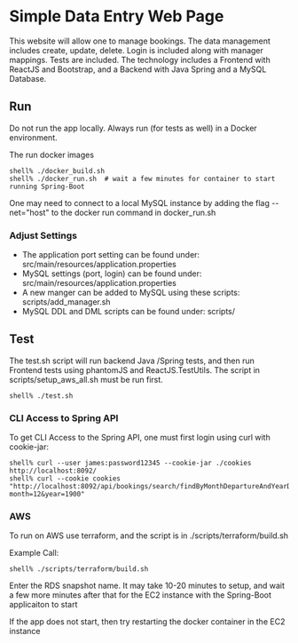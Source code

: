 # Simple Data Entry Web Page

This website will allow one to manage bookings. The data management includes create, update, delete.  Login is included along with manager mappings.  Tests are included.  The technology includes a Frontend with ReactJS and Bootstrap, and a Backend with Java Spring and a MySQL Database.


##  Run

Do not run the app locally. Always run (for tests as well) in a Docker environment.

The run docker images
```
shell% ./docker_build.sh
shell% ./docker_run.sh  # wait a few minutes for container to start running Spring-Boot
```
One may need to connect to a local MySQL instance by adding the flag --net="host" to the docker run command in docker_run.sh

### Adjust Settings

* The application port setting can be found under:  src/main/resources/application.properties
* MySQL settings (port, login) can be found under:  src/main/resources/application.properties
* A new manger can be added to MySQL using these scripts:  scripts/add_manager.sh
* MySQL DDL and DML scripts can be found under:  scripts/

## Test

The test.sh script will run backend Java /Spring tests, and then run Frontend tests using phantomJS and ReactJS.TestUtils.
The script in scripts/setup_aws_all.sh must be run first.

```
shell% ./test.sh
```

### CLI Access to Spring API

To get CLI Access to the Spring API, one must first login using curl with cookie-jar:

```
shell% curl --user james:password12345 --cookie-jar ./cookies http://localhost:8092/
shell% curl --cookie cookies "http://localhost:8092/api/bookings/search/findByMonthDepartureAndYearDeparture?month=12&year=1900"
```
### AWS

To run on AWS use terraform, and the script is in ./scripts/terraform/build.sh

Example Call:
```
shell% ./scripts/terraform/build.sh 
```
Enter the RDS snapshot name.  It may take 10-20 minutes to setup, and wait a few more minutes after that for the EC2 instance with the Spring-Boot applicaiton to start

If the app does not start, then try restarting the docker container in the EC2 instance
